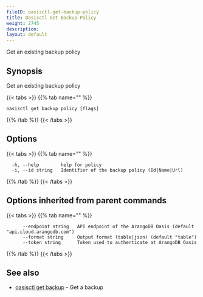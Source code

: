 ```yaml
---
fileID: oasisctl-get-backup-policy
title: Oasisctl Get Backup Policy
weight: 2745
description: 
layout: default
---
```

Get an existing backup policy

## Synopsis

Get an existing backup policy

{{< tabs >}}
{{% tab name="" %}}
```
oasisctl get backup policy [flags]
```
{{% /tab %}}
{{< /tabs >}}

## Options

{{< tabs >}}
{{% tab name="" %}}
```
  -h, --help        help for policy
  -i, --id string   Identifier of the backup policy (Id|Name|Url)
```
{{% /tab %}}
{{< /tabs >}}

## Options inherited from parent commands

{{< tabs >}}
{{% tab name="" %}}
```
      --endpoint string   API endpoint of the ArangoDB Oasis (default "api.cloud.arangodb.com")
      --format string     Output format (table|json) (default "table")
      --token string      Token used to authenticate at ArangoDB Oasis
```
{{% /tab %}}
{{< /tabs >}}

## See also

* [oasisctl get backup](oasisctl-get-backup)	 - Get a backup

